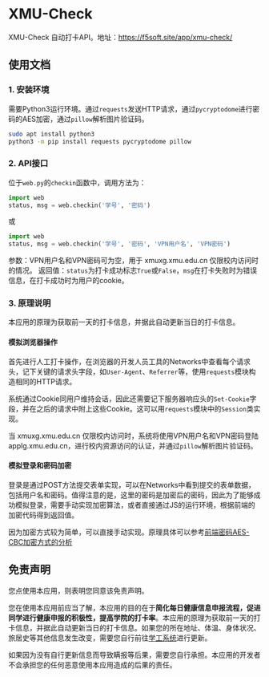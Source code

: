# XMU-Check

XMU-Check 自动打卡API。地址：https://f5soft.site/app/xmu-check/

## 使用文档

### 1. 安装环境

需要Python3运行环境。通过`requests`发送HTTP请求，通过`pycryptodome`进行密码的AES加密，通过`pillow`解析图片验证码。

```bash
sudo apt install python3
python3 -m pip install requests pycryptodome pillow
```

### 2. API接口

位于`web.py`的`checkin`函数中，调用方法为：

```python
import web
status, msg = web.checkin('学号', '密码')
```

或

```python
import web
status, msg = web.checkin('学号', '密码', 'VPN用户名', 'VPN密码')
```

参数：VPN用户名和VPN密码可为空，用于 xmuxg.xmu.edu.cn 仅限校内访问时的情况。
返回值：`status`为打卡成功标志`True`或`False`，`msg`在打卡失败时为错误信息，在打卡成功时为用户的cookie。

### 3. 原理说明

本应用的原理为获取前一天的打卡信息，并据此自动更新当日的打卡信息。

#### 模拟浏览器操作

首先进行人工打卡操作，在浏览器的开发人员工具的Networks中查看每个请求头，记下关键的请求头字段，如`User-Agent`、`Referrer`等，使用`requests`模块构造相同的HTTP请求。

系统通过Cookie同用户维持会话，因此还需要记下服务器响应头的`Set-Cookie`字段，并在之后的请求中附上这些Cookie。这可以用`requests`模块中的`Session`类实现。

当 xmuxg.xmu.edu.cn 仅限校内访问时，系统将使用VPN用户名和VPN密码登陆 applg.xmu.edu.cn，进行校内资源访问的认证，并通过`pillow`解析图片验证码。

#### 模拟登录和密码加密

登录是通过POST方法提交表单实现，可以在Networks中看到提交的表单数据，包括用户名和密码。值得注意的是，这里的密码是加密后的密码，因此为了能够成功模拟登录，需要手动实现加密算法，或者直接通过JS的运行环境，根据前端的加密代码得到返回值。

因为加密方式较为简单，可以直接手动实现。原理具体可以参考[前端密码AES-CBC加密方式的分析](https://f5soft.site/zh/notes/2021/0913/)

## 免责声明

您点使用本应用，则表明您同意该免责声明。

您在使用本应用前应当了解，本应用的目的在于**简化每日健康信息申报流程，促进同学进行健康申报的积极性，提高学院的打卡率**。本应用的原理为获取前一天的打卡信息，并据此自动更新当日的打卡信息。如果您的所在地址、体温、身体状况、旅居史等其他信息发生改变，需要您自行前往[学工系统](https://xmuxg.xmu.edu.cn/app/214)进行更新。

如果因为没有自行更新信息而导致瞒报等后果，需要您自行承担。本应用的开发者不会承担您的任何恶意使用本应用造成的后果的责任。